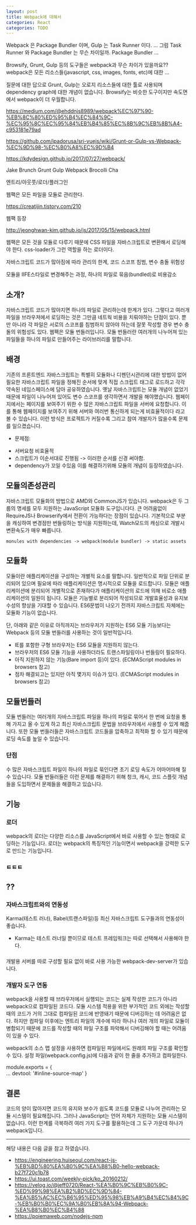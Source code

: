```yaml
---
layout: post
title: Webpack에 대해서 
categories: React
categories: TODO
---
```


Webpack 은 Package Bundler 이며, Gulp 는 Task Runner 이다. ... 그럼 Task Runner 와 Package Bundler 는 무슨 차이일까. Package Bundler ...



 Browsify, Grunt, Gulp 등의 도구들은 webpack과 무슨 차이가 있을까요?? webpack은 모든 리소스들(javascript, css, images, fonts, etc)에 대한 ...


질문에 대한 답으로 Grunt, Gulp는 오로지 리소스들에 대한 툴로 사용되며 dependency graph에 대한 개념이 없습니다.
Browsify는 비슷한 도구이지만 속도면에서 webpack이 더 우월합니다.



 https://medium.com/@ehddnjs8989/webpack%EC%97%90-%EB%8C%80%ED%95%B4%EC%84%9C-%EC%95%8C%EC%95%84%EB%B4%85%EC%8B%9C%EB%8B%A4-c953181e79ad


 https://github.com/ipadorusa/sri-vuejs/wiki/Grunt-or-Gulp-vs-Webpack-%EC%9D%98-%EC%B0%A8%EC%9D%B4



 https://kdydesign.github.io/2017/07/27/webpack/



 Jake
Brunch
Grunt
Gulp
Webpack
Brocolli
Cha


엔트리/아웃풋/로더/플러그인


웹팩은 모든 파일을 모듈로 관리한다.

https://creatijin.tistory.com/210

웹팩 등장
 

http://jeonghwan-kim.github.io/js/2017/05/15/webpack.html

웹팩은 모든 것을 모듈로 다루기 때문에 CSS 파일을 자바스크립트로 변환해서 로딩해야 한다. css-loader가 그런 역할을 하는 로더이다.

자바스크립트 코드가 많아짐에 따라 관리의 한계, 코드 스코프 침범, 변수 충돌 위험성

모듈을 IIFE스타일로 변경해주는 과정, 하나의 파일로 묶음(bundled)로 비용감소


## 소개?
자바스크립트 코드가 많아지면 하나의 파일로 관리하는데 한계가 있다. 그렇다고 여러개 파일을 브라우져에서 로딩하는 것은 그만큼 네트웍 비용을 치뤄야하는 단점이 있다. 뿐만 아니라 각 파일은 서로의 스코프를 침범하지 않아야 하는데 잘못 작성할 경우 변수 충돌의 위험성도 있다.
웹팩은 모듈 번들러입니다. 모듈 번들러란 여러개의 나누어져 있는 파일들을 하나의 파일로 만들어주는 라이브러리를 말합니다.

## 배경

기존의 프론트엔드 자바스크립트는 특별히 모듈화나 디펜던시관리에 대한 방법이 없어 필요한 자바스크립트 파일을 정해진 순서에 맞게 직접 스크립트 태그로 로드하고 각각 약속된 네임스페이스에 담아 공유하였습니다. 옛날 자바스크립트는 모듈 개념이 없었기 때문에 파일이 나누어져 있어도 변수 스코프를 생각하면서 개발을 해야했습니다. 웹페이지에서는 페이지를 보여주기 위한 수 많은 자바스크립트 파일을 서버에 요청합니다. 이를 통해 웹페이지를 보여주기 위해 서버와 여러번 통신하게 되는게 비효율적이다 라고 볼 수 있습니다. 이런 방식은 프로젝트가 커질수록 그리고 참여 개발자가 많을수록 문제를 일으켰습니다.

* 문제점: 
- 서버요청 비효율적
- 스크립트가 이순서대로 진행됨 -> 이러한 순서를 신경 써야함.
- dependency가 꼬일 수있음
이를 해결하기위해 모듈의 개념이 등장하였습니다.

## 모듈의존성관리

자바스크립트 모듈화의 방법으로 AMD와 CommonJS가 있습니다. webpack은 두 그룹의 명세를 모두 지원하는 JavaScript 모듈화 도구입니다다. 큰 어려움없이 RequireJS나 Browserify에서 전환이 가능하다는 장점이 있습니다. 기본적으로 부분을 캐싱하여 변경점만 번들링하는 방식을 지원하는데, Watch모드의 캐싱으로 개발시 변환속도가 매우 빠릅니다.

```
monules with dependencies -> webpack(module bundler) -> static assets
```

## 모듈화
모듈이란 애플리케이션을 구성하는 개별적 요소를 말합니다. 일반적으로 파일 단위로 분리되어 있으며 필요에 따라 애플리케이션은 명시적으로 모듈을 로드합니다. 모듈은 애플리케이션에 분리되어 개별적으로 존재하다가 애플리케이션의 로드에 의해 비로소 애플리케이션의 일원이 됩니다. 모듈은 기능별로 분리되어 작성되므로 개발효율성과 유지보수성의 향상을 기대할 수 있습니다. ES6문법이 나오기 전까지 자바스크립트 자체에는 모듈화 기능이 없습니다.

단, 아래와 같은 이유로 아직까지는 브라우저가 지원하는 ES6 모듈 기능보다는 Webpack 등의 모듈 번들러를 사용하는 것이 일반적입니다.

- IE를 포함한 구형 브라우저는 ES6 모듈을 지원하지 않는다.
- 브라우저의 ES6 모듈 기능을 사용하더라도 트랜스파일링이나 번들링이 필요하다.
- 아직 지원하지 않는 기능(Bare import 등)이 있다. (ECMAScript modules in browsers 참고)
- 점차 해결되고는 있지만 아직 몇가지 이슈가 있다. (ECMAScript modules in browsers 참고)

## 모듈번들러
모듈 번들러는 여러개의 자바스크립트 파일을 하나의 파일로 묶어서 한 번에 요청을 통해 가지고 올 수 있게 하고 최신 자바스크립트 문법을 브라우저에서 사용할 수 있게 해줍니다. 또한 모듈 번들러들은 자바스크립트 코드들을 압축하고 최적화 할 수 있기 때문에 로딩 속도를 높일 수 있습니다.

### 단점
수 많은 자바스크립트 파일이 하나의 파일로 묶인다면 초기 로딩 속도가 어마어마해 질 수 있습니다. 모듈 번들러들은 이런 문제를 해결하기 위해 청크, 캐시, 코드 스플릿 개념들을 도입하면서 문제들을 해결하고 있습니다.

## 기능

### 로더
webpack의 로더는 다양한 리소스를 JavaScript에서 바로 사용할 수 있는 형태로 로딩하는 기능입니다. 로더는 webpack의 특징적인 기능이면서 webpack을 강력한 도구로 만드는 기능입니다.

### ㅌㅌㅌ

## ??
### 자바스크립트와의 연동성
Karma(테스트 러너), Babel(트랜스파일)등 최신 자바스크립트 도구들과의 연동성이 좋습니다.

*  Karma는 테스트 러너일 뿐이므로 테스트 프레임워크는 따로 선택해서 사용해야 한다. 

### 
개발용 서버를 따로 구성할 필요 없이 바로 사용 가능한 webpack-dev-server가 있습니다.

### 개발자 도구 연동
webpack을 사용할 때 브라우저에서 실행되는 코드는 실제 작성한 코드가 아니라 webpack으로 컴파일된 코드다. 모듈 시스템 적용을 위한 부가적인 코드 외에는 작성할 때의 코드가 거의 그대로 컴파일된 코드에 반영돼기 때문에 디버깅하는 데 어려움은 없다. 하지만 컴파일 이후에는 엔트리 파일의 개수에 따라 하나나 여러 개의 파일로 모듈이 병합되기 때문에 코드를 작성할 때의 파일 구조를 파악해서 디버깅해야 할 때는 어려움이 있을 수 있다.

webpack의 소스 맵 설정을 사용하면 컴파일된 파일에서도 원래의 파일 구조를 확인할 수 있다. 설정 파일(webpack.config.js)에 다음과 같이 한 줄을 추가하고 컴파일한다.

module.exports = {  
    ... 
    devtool: '#inline-source-map'
}

## 결론
코드의 양이 많아지면 코드의 유지와 보수가 쉽도록 코드를 모듈로 나누어 관리하는 모듈 시스템이 필요해집니다. 그러나 JavaScript는 언어 자체가 지원하는 모듈 시스템이 없습니다. 이런 한계를 극복하려 여러 가지 도구를 활용하는데 그 도구 가운데 하나가 webpack입니다.

----
해당 내용은 다음 글을 참고 하였습니다.
- https://engineering.huiseoul.com/react-js-%EB%BD%80%EA%B0%9C%EA%B8%B0-hello-webpack-b27f720c1b78
- https://ui.toast.com/weekly-pick/ko_20160212/
- https://velog.io/@jeff0720/React-%EA%B0%9C%EB%B0%9C-%ED%99%98%EA%B2%BD%EC%9D%84-%EA%B5%AC%EC%B6%95%ED%95%98%EB%A9%B4%EC%84%9C-%EB%B0%B0%EC%9A%B0%EB%8A%94-Webpack-%EA%B8%B0%EC%B4%88
- https://poiemaweb.com/nodejs-npm
